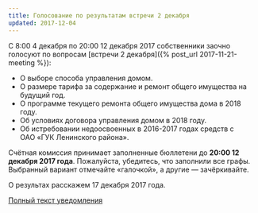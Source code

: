 ```yaml
---
title: Голосование по результатам встречи 2 декабря
updated: 2017-12-04
---
```


С 8:00 4 декабря по 20:00 12 декабря 2017 собственники заочно голосуют по вопросам [встречи 2 декабря]({% post_url 2017-11-21-meeting %}):

- О выборе способа управления домом.
- О размере тарифа за содержание и ремонт общего имущества на будущий год.
- О программе текущего ремонта общего имущества дома в 2018 году.
- Об условиях договора управления домом в 2018 году.
- Об истребовании недоосвоенных в 2016-2017 годах средств с ОАО «ГУК Ленинского района».

Счётная комиссия принимает заполненные бюллетени до **20:00 12 декабря 2017 года**.
Пожалуйста, убедитесь, что заполнили все графы. Выбранный вариант отмечайте
«галочкой», а другие — зачёркивайте.

О результах расскажем 17 декабря 2017 года.

[Полный текст уведомления](/docs/announces/20171204.pdf)
